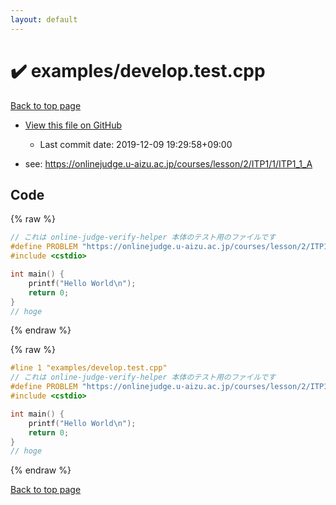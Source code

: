 ```yaml
---
layout: default
---
```


<!-- mathjax config similar to math.stackexchange -->
<script type="text/javascript" async
  src="https://cdnjs.cloudflare.com/ajax/libs/mathjax/2.7.5/MathJax.js?config=TeX-MML-AM_CHTML">
</script>
<script type="text/x-mathjax-config">
  MathJax.Hub.Config({
    TeX: { equationNumbers: { autoNumber: "AMS" }},
    tex2jax: {
      inlineMath: [ ['$','$'] ],
      processEscapes: true
    },
    "HTML-CSS": { matchFontHeight: false },
    displayAlign: "left",
    displayIndent: "2em"
  });
</script>

<script type="text/javascript" src="https://cdnjs.cloudflare.com/ajax/libs/jquery/3.4.1/jquery.min.js"></script>
<script src="https://cdn.jsdelivr.net/npm/jquery-balloon-js@1.1.2/jquery.balloon.min.js" integrity="sha256-ZEYs9VrgAeNuPvs15E39OsyOJaIkXEEt10fzxJ20+2I=" crossorigin="anonymous"></script>
<script type="text/javascript" src="../../assets/js/copy-button.js"></script>
<link rel="stylesheet" href="../../assets/css/copy-button.css" />


# :heavy_check_mark: examples/develop.test.cpp

<a href="../../index.html">Back to top page</a>

* <a href="{{ site.github.repository_url }}/blob/master/examples/develop.test.cpp">View this file on GitHub</a>
    - Last commit date: 2019-12-09 19:29:58+09:00


* see: <a href="https://onlinejudge.u-aizu.ac.jp/courses/lesson/2/ITP1/1/ITP1_1_A">https://onlinejudge.u-aizu.ac.jp/courses/lesson/2/ITP1/1/ITP1_1_A</a>


## Code

<a id="unbundled"></a>
{% raw %}
```cpp
// これは online-judge-verify-helper 本体のテスト用のファイルです
#define PROBLEM "https://onlinejudge.u-aizu.ac.jp/courses/lesson/2/ITP1/1/ITP1_1_A"
#include <cstdio>

int main() {
    printf("Hello World\n");
    return 0;
}
// hoge

```
{% endraw %}

<a id="bundled"></a>
{% raw %}
```cpp
#line 1 "examples/develop.test.cpp"
// これは online-judge-verify-helper 本体のテスト用のファイルです
#define PROBLEM "https://onlinejudge.u-aizu.ac.jp/courses/lesson/2/ITP1/1/ITP1_1_A"
#include <cstdio>

int main() {
    printf("Hello World\n");
    return 0;
}
// hoge

```
{% endraw %}

<a href="../../index.html">Back to top page</a>

